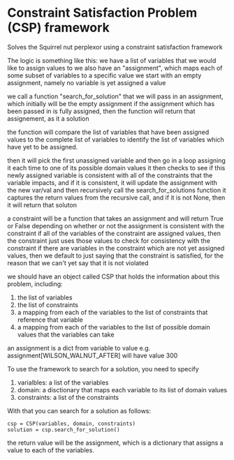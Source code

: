 # Constraint Satisfaction Problem (CSP) framework

Solves the Squirrel nut perplexor using a constraint satisfaction framework

The logic is something like this:
we have a list of variables that we would like to assign values to
we also have an "assignment", which maps each of some subset of variables to a specific value
we start with an empty assignment, namely no variable is yet assigned a value

we call a function "search_for_solution" that we will pass in an assignment, which initially will be the empty assignment
if the assignment which has been passed in is fully assigned, then the function will return that assignement, as it a solution

the function will compare the list of variables that have been assigned values to the complete list of variables to identify
the list of variables which have yet to be assigned.

then it will pick the first unassigned variable and then go in a loop assigning it each time to one of its possible domain values
it then checks to see if this newly assigned variable is consistent with all of the constraints that the variable impacts, 
and if it is consistent, it will update the assignment with the new var/val and then recursively call the search_for_solutions function
it captures the return values from the recursive call, and if it is not None, then it will return that soluton

a constraint will be a function that takes an assignment and will return True or False depending on whether or 
not the assignment is consistent with the constraint
if all of the variables of the constraint are assigned values, then the constraint just uses those values to check for consistency with the constraint
if there are variables in the constraint which are not yet assigned values, then we default to just saying that the constraint is satisfied, 
for the reason that we can't yet say that it is not violated

we should have an object called CSP that holds the information about this problem, including:
1. the list of variables
2. the list of constraints
3. a mapping from each of the variables to the list of constraints that reference that variable
4. a mapping from each of the variables to the list of possible domain values that the variables can take

an assignment is a dict from variable to value
e.g. assignment[WILSON_WALNUT_AFTER] will have value 300

To use the framework to search for a solution, you need to specify 
1. varialbles:  a list of the variables
2. domain: a disctionary that maps each variable to its list of domain values
3. constraints: a list of the constraints

With that you can search for a solution as follows:

    csp = CSP(variables, domain, constraints)
    solution = csp.search_for_solution()

the return value will be the assignment, which is a dictionary that assigns a value to each of the variables.

